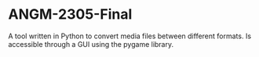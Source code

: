 # ANGM-2305-Final
A tool written in Python to convert media files between different formats. Is accessible through a GUI using the pygame library.
